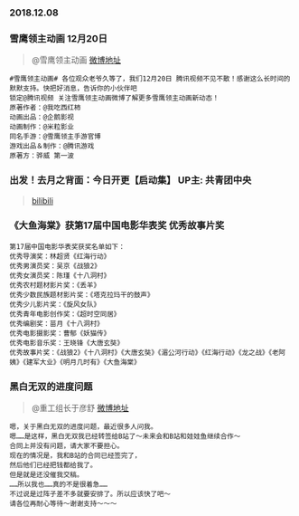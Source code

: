 ### 2018.12.08


### 雪鹰领主动画 12月20日
> @雪鹰领主动画    [微博地址](https://weibo.com/6397927712/H6gfAvyzy)   
```
#雪鹰领主动画# 各位观众老爷久等了，我们12月20日 腾讯视频不见不散！感谢这么长时间的默默支持。快把好消息，告诉你的小伙伴吧
锁定@腾讯视频 关注雪鹰领主动画微博了解更多雪鹰领主动画新动态！
原著作者：@我吃西红柿
动画出品：@企鹅影视  
动画制作：@米粒影业  
同名手游：@雪鹰领主手游官博
游戏出品＆制作：@腾讯游戏   
原著方：骅威 第一波
```

### 出发！去月之背面：今日开更【启动集】 UP主: 共青团中央
>[bilibili](https://www.bilibili.com/video/av37668401) 



### 《大鱼海棠》获第17届中国电影华表奖 优秀故事片奖
```
第17届中国电影华表奖获奖名单如下：
优秀导演奖：林超贤《红海行动》
优秀男演员奖：吴京《战狼2》
优秀女演员奖：陈瑾《十八洞村》
优秀农村题材影片奖：《丢羊》
优秀少数民族题材影片奖：《塔克拉玛干的鼓声》
优秀少儿影片奖：《旋风女队》
优秀青年电影创作奖：《超时空同居》
优秀编剧奖：苗月《十八洞村》
优秀电影摄影奖：曹郁《妖猫传》
优秀电影音乐奖：王晓锋《大唐玄奘》
优秀故事片奖：《战狼2》《十八洞村》《大唐玄奘》《湄公河行动》《红海行动》《龙之战》《老阿姨》《建军大业》《明月几时有》《大鱼海棠》
```



###  黑白无双的进度问题
>@重工组长于彦舒  [微博地址](https://weibo.com/1730123695/H6kQTwnGH)  

```
嗯，关于黑白无双的进度问题，最近很多人问我。
嗯……是这样，黑白无双我已经转签给B站了～未来会和B站和娃娃鱼继续合作～
合同上并没有问题，请大家不要担心。
现在的情况是，我和B站的合同已经签完了，
然后他们已经把钱都给我了。
但是就是还没催我交稿。
……所以我也……真的不是很着急……
不过说是过阵子差不多就要安排了。所以应该快了吧～
请各位再耐心等待～谢谢支持～～～
```
